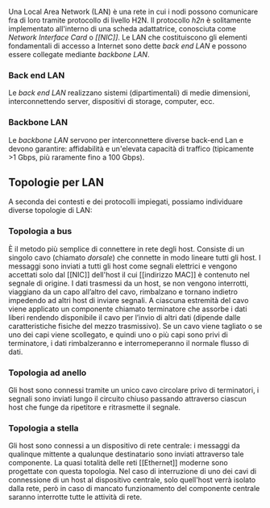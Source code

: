 Una Local Area Network (LAN) è una rete in cui i nodi possono comunicare fra di loro tramite protocollo di livello H2N.
Il protocollo _h2n_ è solitamente implementato all'interno di una scheda adattatrice, conosciuta come _Network Interface Card_ o _[[NIC]]_.
Le LAN che costituiscono gli elementi fondamentali di accesso a Internet sono dette _back end LAN_ e possono essere collegate mediante _backbone LAN_.

### Back end LAN
Le _back end LAN_ realizzano sistemi (dipartimentali) di medie dimensioni, interconnettendo server, dispositivi di storage, computer, ecc.

### Backbone LAN
Le _backbone LAN_ servono per interconnettere diverse back-end Lan e devono garantire: affidabilità e un'elevata capacità di traffico (tipicamente >1 Gbps, più raramente fino a 100 Gbps).

## Topologie per LAN
A seconda dei contesti e dei protocolli impiegati, possiamo individuare diverse topologie di LAN:

### Topologia a bus
È il metodo più semplice di connettere in rete degli host.
Consiste di un singolo cavo (chiamato _dorsale_) che connette in modo lineare tutti gli host.
I messaggi sono inviati a tutti gli host come segnali elettrici e vengono accettati solo dal [[NIC]] dell'host il cui [[indirizzo MAC]] è contenuto nel segnale di origine.
I dati trasmessi da un host, se non vengono interrotti, viaggiano da un capo all’altro del cavo, rimbalzano e tornano indietro impedendo ad altri host di inviare segnali.
A ciascuna estremità del cavo viene applicato un componente chiamato terminatore che assorbe i dati liberi rendendo disponibile il cavo per l’invio di altri dati (dipende dalle caratteristiche fisiche del mezzo trasmissivo).
Se un cavo viene tagliato o se uno dei capi viene scollegato, e quindi uno o più capi sono privi di terminatore, i dati rimbalzeranno e interromeperanno il normale flusso di dati.

### Topologia ad anello
Gli host sono connessi tramite un unico cavo circolare privo di terminatori, i segnali sono inviati lungo il circuito chiuso passando attraverso ciascun host che funge da ripetitore e ritrasmette il segnale.

### Topologia a stella
Gli host sono connessi a un dispositivo di rete centrale: i messaggi da qualinque mittente a qualunque destinatario sono inviati attraverso tale componente.
La quasi totalità delle reti [[Ethernet]] moderne sono progettate con questa topologia.
Nel caso di interruzione di uno dei cavi di connessione di un host al dispositivo centrale, solo quell'host verrà isolato dalla rete, però in caso di mancato funzionamento del componente centrale saranno interrotte tutte le attività di rete.